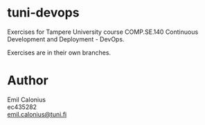 # tuni-devops

Exercises for Tampere University course COMP.SE.140 Continuous Development and Deployment - DevOps.

Exercises are in their own branches.

# Author

Emil Calonius \
ec435282 \
emil.calonius@tuni.fi
